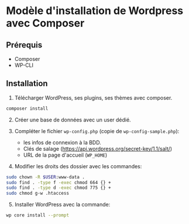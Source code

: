 # Modèle d'installation de Wordpress avec Composer

## Prérequis

- Composer
- WP-CLI

## Installation

1. Télécharger WordPress, ses plugins, ses thèmes avec composer.

```bash
composer install
```

2. Créer une base de données avec un user dédié.

3. Compléter le fichier `wp-config.php` (copie de `wp-config-sample.php`):

   - les infos de connexion à la BDD.
   - Clés de salage (https://api.wordpress.org/secret-key/1.1/salt/)
   - URL de la page d'accueil (`WP_HOME`)

4. Modifier les droits des dossier avec les commandes:

```bash
sudo chown -R $USER:www-data .
sudo find . -type f -exec chmod 664 {} +
sudo find . -type d -exec chmod 775 {} +
sudo chmod g-w .htaccess
```

5. Installer WordPress avec la commande:

```bash
wp core install --prompt
```
